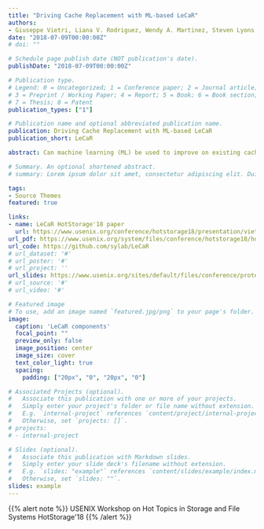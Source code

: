 ```yaml
---
title: "Driving Cache Replacement with ML-based LeCaR"
authors:
- Giuseppe Vietri, Liana V. Rodriguez, Wendy A. Martinez, Steven Lyons, Raju Rangaswami, Jason Liu, Ming Zhao, and Giri Narasimhan
date: "2018-07-09T00:00:00Z"
# doi: ""

# Schedule page publish date (NOT publication's date).
publishDate: "2018-07-09T00:00:00Z"

# Publication type.
# Legend: 0 = Uncategorized; 1 = Conference paper; 2 = Journal article;
# 3 = Preprint / Working Paper; 4 = Report; 5 = Book; 6 = Book section;
# 7 = Thesis; 8 = Patent
publication_types: ["1"]

# Publication name and optional abbreviated publication name.
publication: Driving Cache Replacement with ML-based LeCaR
publication_short: LeCaR

abstract: Can machine learning (ML) be used to improve on existing cache replacement strategies? We propose a general framework called LeCaR that uses the ML technique of regret minimization to answer the question in the affirmative. Surprisingly, we show that the LeCaR framework outperforms A RC using only two fundamental eviction policies – LRU and LFU. We also show that the performance gap increases when the size of the available cache gets smaller relative to the size of the working set.

# Summary. An optional shortened abstract.
# summary: Lorem ipsum dolor sit amet, consectetur adipiscing elit. Duis posuere tellus ac convallis placerat. Proin tincidunt magna sed ex sollicitudin condimentum.

tags:
- Source Themes
featured: true

links:
- name: LeCaR HotStorage'18 paper
  url: https://www.usenix.org/conference/hotstorage18/presentation/vietri
url_pdf: https://www.usenix.org/system/files/conference/hotstorage18/hotstorage18-paper-vietri.pdf
url_code: https://github.com/sylab/LeCaR
# url_dataset: '#'
# url_poster: '#'
# url_project: ''
url_slides: https://www.usenix.org/sites/default/files/conference/protected-files/hotstorage18_slides_martinez.pdf
# url_source: '#'
# url_video: '#'

# Featured image
# To use, add an image named `featured.jpg/png` to your page's folder. 
image:
  caption: 'LeCaR components'
  focal_point: ""
  preview_only: false
  image_position: center
  image_size: cover
  text_color_light: true
  spacing:
    padding: ["20px", "0", "20px", "0"]

# Associated Projects (optional).
#   Associate this publication with one or more of your projects.
#   Simply enter your project's folder or file name without extension.
#   E.g. `internal-project` references `content/project/internal-project/index.md`.
#   Otherwise, set `projects: []`.
# projects:
# - internal-project

# Slides (optional).
#   Associate this publication with Markdown slides.
#   Simply enter your slide deck's filename without extension.
#   E.g. `slides: "example"` references `content/slides/example/index.md`.
#   Otherwise, set `slides: ""`.
slides: example
---
```


{{% alert note %}}
USENIX Workshop on Hot Topics in Storage and File Systems HotStorage'18
{{% /alert %}}

